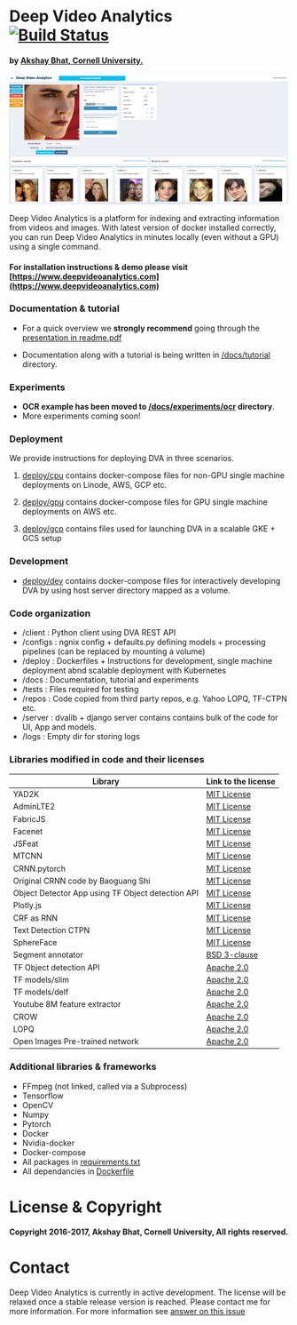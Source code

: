 # Deep Video Analytics &nbsp; &nbsp; [![Build Status](https://travis-ci.org/AKSHAYUBHAT/DeepVideoAnalytics.svg?branch=master)](https://travis-ci.org/AKSHAYUBHAT/DeepVideoAnalytics)
#### by [Akshay Bhat, Cornell University.](http://www.akshaybhat.com)  

![UI Screenshot](docs/figures/emma.png "Emma Watson, from poster of her latest subject appropriate movie The Circle")

Deep Video Analytics is a platform for indexing and extracting information from videos and images.
With latest version of docker installed correctly, you can run Deep Video Analytics in minutes
locally (even without a GPU) using a single command.

#### For installation instructions & demo please visit [https://www.deepvideoanalytics.com](https://www.deepvideoanalytics.com)

### Documentation & tutorial

- For a quick overview we **strongly recommend** going through the [presentation in readme.pdf](/docs/readme.pdf)

- Documentation along with a tutorial is being written in [/docs/tutorial](/docs/tutorial) directory.

### Experiments

- **OCR example has been moved to [/docs/experiments/ocr](/docs/experiments/ocr) directory**.
- More experiments coming soon!


### Deployment

We provide instructions for deploying DVA in three scenarios.

1. [deploy/cpu](/deploy/cpu) contains docker-compose files for non-GPU single machine deployments on Linode, AWS, GCP etc.

2. [deploy/gpu](/deploy/gpu) contains docker-compose files for GPU single machine deployments on AWS etc.

3. [deploy/gcp](/deploy/gcp) contains files used for launching DVA in a scalable GKE + GCS setup


### Development

- [deploy/dev](/deploy/dev) contains docker-compose files for interactively developing DVA by using  host server directory mapped as a volume.


### Code organization

- /client : Python client using DVA REST API
- /configs : ngnix config + defaults.py defining models + processing pipelines (can be replaced by mounting a volume)
- /deploy : Dockerfiles + Instructions for development, single machine deployment abnd scalable deployment with Kubernetes
- /docs : Documentation, tutorial and experiments
- /tests : Files required for testing
- /repos : Code copied from third party repos, e.g. Yahoo LOPQ, TF-CTPN etc.
- /server : dvalib + django server contains contains bulk of the code for UI, App and models.
- /logs : Empty dir for storing logs

### Libraries modified in code and their licenses

| Library  | Link to the license | 
| -------- | ------------------- |
| YAD2K  |  [MIT License](https://github.com/allanzelener/YAD2K/blob/master/LICENSE)  |
| AdminLTE2  |  [MIT License](https://github.com/almasaeed2010/AdminLTE/blob/master/LICENSE) |
| FabricJS |  [MIT License](https://github.com/kangax/fabric.js/blob/master/LICENSE)  |
| Facenet   |  [MIT License](https://github.com/davidsandberg/facenet)  |
| JSFeat   |  [MIT License](https://inspirit.github.io/jsfeat/)  |
| MTCNN   |  [MIT License](https://github.com/kpzhang93/MTCNN_face_detection_alignment)  |
| CRNN.pytorch  |  [MIT License](https://github.com/meijieru/crnn.pytorch/blob/master/LICENSE.md)  |
| Original CRNN code by Baoguang Shi  |  [MIT License](https://github.com/bgshih/crnn) |
| Object Detector App using TF Object detection API |  [MIT License](https://github.com/datitran/Object-Detector-App) | 
| Plotly.js |  [MIT License](https://github.com/plotly/plotly.js/blob/master/LICENSE) | 
| CRF as RNN  |  [MIT License](https://github.com/sadeepj/crfasrnn_keras/blob/master/LICENSE) | 
| Text Detection CTPN  |  [MIT License](https://github.com/eragonruan/text-detection-ctpn/LICENSE) | 
| SphereFace  |  [MIT License](https://github.com/wy1iu/sphereface/blob/master/license) |
| Segment annotator  |   [BSD 3-clause](https://github.com/kyamagu/js-segment-annotator/blob/master/LICENSE) |
| TF Object detection API  | [Apache 2.0](https://github.com/tensorflow/models/tree/master/research/object_detection) |
| TF models/slim  | [Apache 2.0](https://github.com/tensorflow/models/tree/master/research/slim) |
| TF models/delf  | [Apache 2.0](https://github.com/tensorflow/models/tree/master/research/delf) |
| Youtube 8M feature extractor  | [Apache 2.0](https://github.com/google/youtube-8m) |
| CROW   |  [Apache 2.0](https://github.com/yahoo/crow/blob/master/LICENSE)  | 
| LOPQ   |  [Apache 2.0](https://github.com/yahoo/lopq/blob/master/LICENSE)  | 
| Open Images Pre-trained network  |  [Apache 2.0](https://github.com/openimages/dataset/blob/master/LICENSE) |


### Additional libraries & frameworks

* FFmpeg (not linked, called via a Subprocess)
* Tensorflow 
* OpenCV
* Numpy
* Pytorch
* Docker
* Nvidia-docker
* Docker-compose
* All packages in [requirements.txt](/requirements.txt)
* All dependancies in [Dockerfile](/deploy/dockerfiles/Dockerfile)



# License & Copyright

**Copyright 2016-2017, Akshay Bhat, Cornell University, All rights reserved.**

# Contact

Deep Video Analytics is currently in active development.
The license will be relaxed once a stable release version is reached.
Please contact me for more information. For more information see [answer on this issue](https://github.com/AKSHAYUBHAT/DeepVideoAnalytics/issues/29)
 
